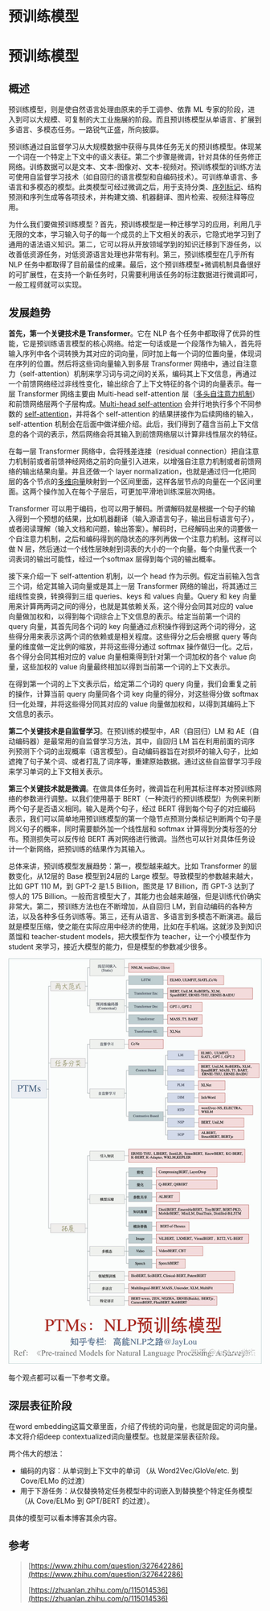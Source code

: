 # 预训练模型



# 预训练模型

## 概述

预训练模型，则是使自然语言处理由原来的手工调参、依靠 ML 专家的阶段，进入到可以大规模、可复制的大工业施展的阶段。而且预训练模型从单语言、扩展到多语言、多模态任务。一路锐气正盛，所向披靡。

预训练通过自监督学习从大规模数据中获得与具体任务无关的预训练模型。体现某一个词在一个特定上下文中的语义表征。第二个步骤是微调，针对具体的任务修正网络。训练数据可以是文本、文本-图像对、文本-视频对。预训练模型的训练方法可使用自监督学习技术（如自回归的语言模型和自编码技术）。可训练单语言、多语言和多模态的模型。此类模型可经过微调之后，用于支持分类、[序列标记](https://www.zhihu.com/search?q=序列标记&search_source=Entity&hybrid_search_source=Entity&hybrid_search_extra={"sourceType"%3A"answer"%2C"sourceId"%3A1465037757})、结构预测和序列生成等各项技术，并构建文摘、机器翻译、图片检索、视频注释等应用。

为什么我们要做预训练模型？首先，预训练模型是一种迁移学习的应用，利用几乎无限的文本，学习输入句子的每一个成员的上下文相关的表示，它隐式地学习到了通用的语法语义知识。第二，它可以将从开放领域学到的知识迁移到下游任务，以改善低资源任务，对低资源语言处理也非常有利。第三，预训练模型在几乎所有 NLP 任务中都取得了目前最佳的成果。最后，这个预训练模型+微调机制具备很好的可扩展性，在支持一个新任务时，只需要利用该任务的标注数据进行微调即可，一般工程师就可以实现。

## 发展趋势

**首先，第一个关键技术是 Transformer**。它在 NLP 各个任务中都取得了优异的性能，它是预训练语言模型的核心网络。给定一句话或是一个段落作为输入，首先将输入序列中各个词转换为其对应的词向量，同时加上每一个词的位置向量，体现词在序列的位置。然后将这些词向量输入到多层 Transformer 网络中，通过自注意力（self-attention）机制来学习词与词之间的关系，编码其上下文信息，再通过一个前馈网络经过非线性变化，输出综合了上下文特征的各个词的向量表示。每一层 Transformer 网络主要由 Multi-head self-attention 层（[多头自注意力机制](https://www.zhihu.com/search?q=多头自注意力机制&search_source=Entity&hybrid_search_source=Entity&hybrid_search_extra={"sourceType"%3A"answer"%2C"sourceId"%3A1465037757})）和前馈网络层两个子层构成。[Multi-head self-attention](https://www.zhihu.com/search?q=Multi-head+self-attention&search_source=Entity&hybrid_search_source=Entity&hybrid_search_extra={"sourceType"%3A"answer"%2C"sourceId"%3A1465037757}) 会并行地执行多个不同参数的 [self-attention](https://www.zhihu.com/search?q=self-attention&search_source=Entity&hybrid_search_source=Entity&hybrid_search_extra={"sourceType"%3A"answer"%2C"sourceId"%3A1465037757})，并将各个 self-attention 的结果拼接作为后续网络的输入，self-attention 机制会在后面中做详细介绍。此后，我们得到了蕴含当前上下文信息的各个词的表示，然后网络会将其输入到前馈网络层以计算非线性层次的特征。

在每一层 Transformer 网络中，会将残差连接（residual connection）把自注意力机制前或者前馈神经网络之前的向量引入进来，以增强自注意力机制或者前馈网络的输出结果向量。并且还做一个 layer normalization，也就是通过归一化把同层的各个节点的[多维向量](https://www.zhihu.com/search?q=多维向量&search_source=Entity&hybrid_search_source=Entity&hybrid_search_extra={"sourceType"%3A"answer"%2C"sourceId"%3A1465037757})映射到一个区间里面，这样各层节点的向量在一个区间里面。这两个操作加入在每个子层后，可更加平滑地训练深层次网络。

Transformer 可以用于编码，也可以用于解码。所谓解码就是根据一个句子的输入得到一个预想的结果，比如机器翻译（输入源语言句子，输出目标语言句子），或者阅读理解（输入文档和问题，输出答案）。解码时，已经解码出来的词要做一个自注意力机制，之后和编码得到的隐状态的序列再做一个注意力机制。这样可以做 N 层，然后通过一个线性层映射到词表的大小的一个向量。每个向量代表一个词表词的输出可能性，经过一个softmax 层得到每个词的输出概率。

接下来介绍一下 self-attention 机制，以一个 head 作为示例。假定当前输入包含三个词，给定其输入词向量或是其上一层 Transformer 网络的输出，将其通过三组线性变换，转换得到三组 queries、keys 和 values 向量。Query 和 key 向量用来计算两两词之间的得分，也就是其依赖关系，这个得分会同其对应的 value 向量做加权和，以得到每个词综合上下文信息的表示。给定当前第一个词的 query 向量，其首先同各个词的 key 向量通过点积操作得到这两个词的得分，这些得分用来表示这两个词的依赖或是相关程度。这些得分之后会根据 query 等向量的维度做一定比例的缩放，并将这些得分通过 softmax 操作做归一化。之后，各个得分会同其相对应的 value 向量相乘得到针对第一个词加权的各个 value 向量，这些加权的 value 向量最终相加以得到当前第一个词的上下文表示。

在得到第一个词的上下文表示后，给定第二个词的 query 向量，我们会重复之前的操作，计算当前 query 向量同各个词 key 向量的得分，对这些得分做 softmax 归一化处理，并将这些得分同其对应的 value 向量做加权和，以得到其编码上下文信息的表示。

**第二个关键技术是自监督学习**。在预训练的模型中，AR（自回归）LM 和 AE（自动编码器）是最常用的自监督学习方法，其中，自回归 LM 旨在利用前面的词序列预测下个词的出现概率（语言模型）。自动编码器旨在对损坏的输入句子，比如遮掩了句子某个词、或者打乱了词序等，重建原始数据。通过这些自监督学习手段来学习单词的上下文相关表示。

**第三个关键技术就是微调**。在做具体任务时，微调旨在利用其标注样本对预训练网络的参数进行调整。以我们使用基于 BERT（一种流行的预训练模型）为例来判断两个句子是否语义相同。输入是两个句子，经过 BERT 得到每个句子的对应编码表示，我们可以简单地用预训练模型的第一个隐节点预测分类标记判断两个句子是同义句子的概率，同时需要额外加一个线性层和 softmax 计算得到分类标签的分布。预测损失可以反传给 BERT 再对网络进行微调。当然也可以针对具体任务设计一个新网络，把预训练的结果作为其输入。

总体来讲，预训练模型发展趋势：第一，模型越来越大。比如 Transformer 的层数变化，从12层的 Base 模型到24层的 Large 模型。导致模型的参数越来越大，比如 GPT 110 M，到 GPT-2 是1.5 Billion，图灵是 17 Billion，而 GPT-3 达到了惊人的 175 Billion。一般而言模型大了，其能力也会越来越强，但是训练代价确实非常大。第二，预训练方法也在不断增加，从自回归 LM，到自动编码的各种方法，以及各种多任务训练等。第三，还有从语言、多语言到多模态不断演进。最后就是模型压缩，使之能在实际应用中经济的使用，比如在手机端。这就涉及到知识蒸馏和 teacher-student models，把大模型作为 teacher，让一个小模型作为 student 来学习，接近大模型的能力，但是模型的参数减少很多。

![png](pic/PTMs.jpg)

每个观点都可以看一下参考文章。

## 深层表征阶段

在word embedding这篇文章里面，介绍了传统的词向量，也就是固定的词向量。本文将介绍deep contextualized词向量模型。也就是深层表征阶段。

两个伟大的想法：

- 编码的内容：从单词到上下文中的单词
（从 Word2Vec/GloVe/etc. 到 Cove/ELMo 的过渡）
- 用于下游任务：从仅替换特定任务模型中的词嵌入到替换整个特定任务模型
（从 Cove/ELMo 到 GPT/BERT 的过渡）。

具体的模型可以看本博客其余内容。

## 参考

> [https://www.zhihu.com/question/327642286](https://www.zhihu.com/question/327642286)
>
> [https://zhuanlan.zhihu.com/p/115014536](https://zhuanlan.zhihu.com/p/115014536)
